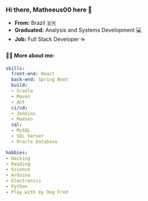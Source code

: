 
### Hi there, Matheeus00 here 👋

- **From:** Brazil :brazil:
- **Graduated:** Analysis and Systems Development :computer:
- **Job:** Full Stack Developer ☕

#### :raising_hand_man: More about me:
```yaml
skills:
  front-end: React
  back-end: Spring Boot
  build:
  - Gradle
  - Maven
  - Ant
  ci/cd:
  - Jenkins
  - Hudson
  sql:
  - MySQL
  - SQL Server
  - Oracle Database

hobbies:
- Hacking
- Reading
- Science
- Arduino
- Electronics
- Python
- Play with my Dog Fred
```
